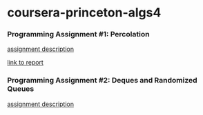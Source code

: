 # coursera-princeton-algs4


### Programming Assignment #1: Percolation

[assignment description](http://coursera.cs.princeton.edu/algs4/assignments/percolation.html)

[link to report](/assignment-1/README.md)

### Programming Assignment #2: Deques and Randomized Queues

[assignment description](http://coursera.cs.princeton.edu/algs4/assignments/queues.html)

